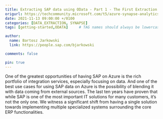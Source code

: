 ```yaml
---
title: Extracting SAP data using OData - Part 1 - The First Extraction
origurl: https://techcommunity.microsoft.com/t5/azure-synapse-analytics-blog/extracting-sap-data-using-odata-part-1-the-first-extraction/ba-p/2841635
date: 2021-11-13 09:00:00 +/0100
categories: [DATA_EXTRACTION, SYNAPSE]
tags: [getting-started,ODATA]     # TAG names should always be lowercase

author:
  name: Bartosz Jarkowski
  link: https://people.sap.com/bjarkowski

comments: false

pin: true
---
```


One of the greatest opportunities of having SAP on Azure is the rich portfolio of integration services, especially focusing on data. And one of the best use cases for using SAP data on Azure is the possibility of blending it with data coming from external sources. The last ten years have proven that while SAP is one of the most important IT solutions for many customers, it’s not the only one. We witness a significant shift from having a single solution towards implementing multiple specialized systems surrounding the core ERP functionalities.
